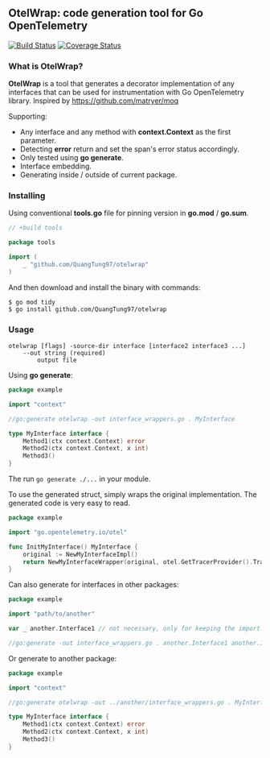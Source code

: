 ## OtelWrap: code generation tool for Go OpenTelemetry
[![Build Status](https://app.travis-ci.com/QuangTung97/otelwrap.svg?branch=master)](https://app.travis-ci.com/QuangTung97/otelwrap)
[![Coverage Status](https://coveralls.io/repos/github/QuangTung97/otelwrap/badge.svg)](https://coveralls.io/github/QuangTung97/otelwrap)

### What is OtelWrap?

**OtelWrap** is a tool that generates a decorator implementation of any interfaces that can be used for instrumentation
with Go OpenTelemetry library. Inspired by https://github.com/matryer/moq

Supporting:

* Any interface and any method with **context.Context** as the first parameter.
* Detecting **error** return and set the span's error status accordingly.
* Only tested using **go generate**.
* Interface embedding.
* Generating inside / outside of current package.

### Installing

Using conventional **tools.go** file for pinning version in **go.mod** / **go.sum**.

```go
// +build tools

package tools

import (
    _ "github.com/QuangTung97/otelwrap"
)
```

And then download and install the binary with commands:

```shell
$ go mod tidy
$ go install github.com/QuangTung97/otelwrap
```

### Usage

```
otelwrap [flags] -source-dir interface [interface2 interface3 ...]
    --out string (required)
        output file
```

Using **go generate**:

```go
package example

import "context"

//go:generate otelwrap -out interface_wrappers.go . MyInterface

type MyInterface interface {
    Method1(ctx context.Context) error
    Method2(ctx context.Context, x int)
    Method3()
}
```

The run ``go generate ./...`` in your module.

To use the generated struct, simply wraps the original implementation. The generated code is very easy to read.

```go
package example

import "go.opentelemetry.io/otel"

func InitMyInterface() MyInterface {
    original := NewMyInterfaceImpl()
    return NewMyInterfaceWrapper(original, otel.GetTracerProvider().Tracer("example"), "prefix")
}


```

Can also generate for interfaces in other packages:

```go
package example

import "path/to/another"

var _ another.Interface1 // not necessary, only for keeping the import statement

//go:generate -out interface_wrappers.go . another.Interface1 another.Interface2
```

Or generate to another package:

```go
package example

import "context"

//go:generate otelwrap -out ../another/interface_wrappers.go . MyInterface

type MyInterface interface {
    Method1(ctx context.Context) error
    Method2(ctx context.Context, x int)
    Method3()
}
```
